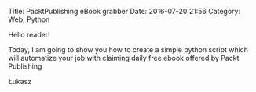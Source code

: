 Title: PacktPublishing eBook grabber
Date: 2016-07-20 21:56
Category: Web, Python

Hello reader!

Today, I am going to show you how to create a simple python script which will automatize your job with claiming daily free ebook offered by Packt Publishing 

Łukasz


